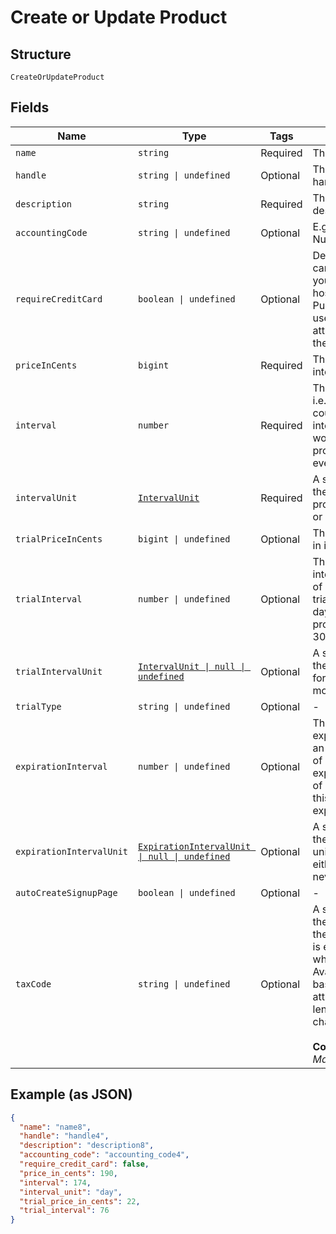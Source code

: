 
# Create or Update Product

## Structure

`CreateOrUpdateProduct`

## Fields

| Name | Type | Tags | Description |
|  --- | --- | --- | --- |
| `name` | `string` | Required | The product name |
| `handle` | `string \| undefined` | Optional | The product API handle |
| `description` | `string` | Required | The product description |
| `accountingCode` | `string \| undefined` | Optional | E.g. Internal ID or SKU Number |
| `requireCreditCard` | `boolean \| undefined` | Optional | Deprecated value that can be ignored unless you have legacy hosted pages. For Public Signup Page users, please read this attribute from under the signup page. |
| `priceInCents` | `bigint` | Required | The product price, in integer cents |
| `interval` | `number` | Required | The numerical interval. i.e. an interval of ‘30’ coupled with an interval_unit of day would mean this product would renew every 30 days |
| `intervalUnit` | [`IntervalUnit`](../../doc/models/interval-unit.md) | Required | A string representing the interval unit for this product, either month or day |
| `trialPriceInCents` | `bigint \| undefined` | Optional | The product trial price, in integer cents |
| `trialInterval` | `number \| undefined` | Optional | The numerical trial interval. i.e. an interval of ‘30’ coupled with a trial_interval_unit of day would mean this product trial would last 30 days. |
| `trialIntervalUnit` | [`IntervalUnit \| null \| undefined`](../../doc/models/interval-unit.md) | Optional | A string representing the trial interval unit for this product, either month or day |
| `trialType` | `string \| undefined` | Optional | - |
| `expirationInterval` | `number \| undefined` | Optional | The numerical expiration interval. i.e. an expiration_interval of ‘30’ coupled with an expiration_interval_unit of day would mean this product would expire after 30 days. |
| `expirationIntervalUnit` | [`ExpirationIntervalUnit \| null \| undefined`](../../doc/models/expiration-interval-unit.md) | Optional | A string representing the expiration interval unit for this product, either month, day or never |
| `autoCreateSignupPage` | `boolean \| undefined` | Optional | - |
| `taxCode` | `string \| undefined` | Optional | A string representing the tax code related to the product type. This is especially important when using the Avalara service to tax based on locale. This attribute has a max length of 10 characters.<br><br>**Constraints**: *Maximum Length*: `10` |

## Example (as JSON)

```json
{
  "name": "name8",
  "handle": "handle4",
  "description": "description8",
  "accounting_code": "accounting_code4",
  "require_credit_card": false,
  "price_in_cents": 190,
  "interval": 174,
  "interval_unit": "day",
  "trial_price_in_cents": 22,
  "trial_interval": 76
}
```

